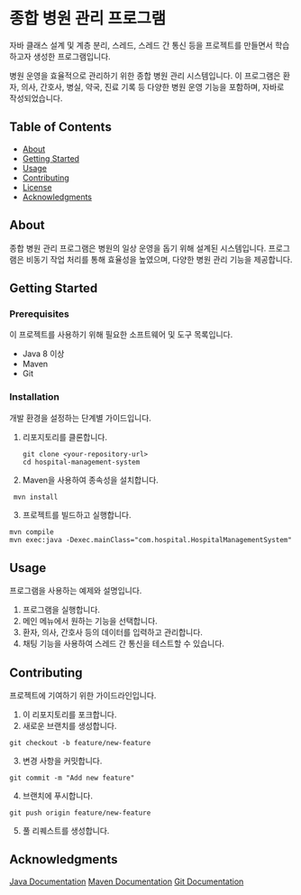 # 종합 병원 관리 프로그램

자바 클래스 설계 및 계층 분리, 스레드, 스레드 간 통신 등을 프로젝트를 만들면서 학습하고자 생성한 프로그램입니다.

병원 운영을 효율적으로 관리하기 위한 종합 병원 관리 시스템입니다. 이 프로그램은 환자, 의사, 간호사, 병실, 약국, 진료 기록 등 다양한 병원 운영 기능을 포함하며, 자바로 작성되었습니다.

## Table of Contents

- [About](#about)
- [Getting Started](#getting-started)
- [Usage](#usage)
- [Contributing](#contributing)
- [License](#license)
- [Acknowledgments](#acknowledgments)

## About

종합 병원 관리 프로그램은 병원의 일상 운영을 돕기 위해 설계된 시스템입니다. 프로그램은 비동기 작업 처리를 통해 효율성을 높였으며, 다양한 병원 관리 기능을 제공합니다.

## Getting Started

### Prerequisites

이 프로젝트를 사용하기 위해 필요한 소프트웨어 및 도구 목록입니다.

- Java 8 이상
- Maven
- Git

### Installation

개발 환경을 설정하는 단계별 가이드입니다.

1. 리포지토리를 클론합니다.
   ```
   git clone <your-repository-url>
   cd hospital-management-system
   ```
2. Maven을 사용하여 종속성을 설치합니다.
 ```bash
  mvn install
```
3. 프로젝트를 빌드하고 실행합니다.
```
mvn compile
mvn exec:java -Dexec.mainClass="com.hospital.HospitalManagementSystem"
```

## Usage
프로그램을 사용하는 예제와 설명입니다.

1. 프로그램을 실행합니다.
2. 메인 메뉴에서 원하는 기능을 선택합니다.
3. 환자, 의사, 간호사 등의 데이터를 입력하고 관리합니다.
4. 채팅 기능을 사용하여 스레드 간 통신을 테스트할 수 있습니다.

## Contributing
프로젝트에 기여하기 위한 가이드라인입니다.
1. 이 리포지토리를 포크합니다.
2. 새로운 브랜치를 생성합니다.
```
git checkout -b feature/new-feature
```
3. 변경 사항을 커밋합니다.
```
git commit -m "Add new feature"
```
4. 브랜치에 푸시합니다.
```
git push origin feature/new-feature
```
5. 풀 리퀘스트를 생성합니다.

## Acknowledgments

[Java Documentation](https://docs.oracle.com/javase/8/docs/)
[Maven Documentation](https://maven.apache.org/)
[Git Documentation
](https://git-scm.com/doc)
